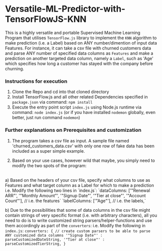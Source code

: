 # Versatile-ML-Predictor-with-TensorFlowJS-KNN
This is a highly versatile and portable Supervised Machine Learning Program that utilises `TensorFlow.js` library to implement the `KNN` algorithm to make prediction (i.e. a Label) based on ANY number/dimention of input data Features.
For instance, it can take a csv file with churned customers data and parse ANY number of specified data columns as `Features` 
and make a prediction on another targeted data column, namely a `Label`, such as 'Age' which specifies how long a customer has stayed with
the company before churning.

### Instructions for execution
1. Clone the Repo and cd into that cloned directory
2. Install TensorFlow.js and all other related Dependencies specified in `package.json` via command:
`npm install`
3. Execute the entry point script `index.js` using Node.js runtime via command:
`node index.js` (or if you have installed `nodemon` globally, even better, just run command `nodemon`)

### Further explanations on Prerequisites and customization
1. The program takes a csv file as input. 
A sample file named 'churned_customers_data.csv' with only one row of fake data has been included as a super simple example. 

2. Based on your use cases, however wild that maybe, you simply need to modify the two spots of the program:
<br/>
a) Based on the headers of your csv file, specify what columns to use as Features and what target column as a Label for which to make a prediction
i.e. Modify the following two lines in `index.js`:
 `dataColumns: ['"Renewal ARR"', '"Monthly Amount"', '"Signup Date"', '"Tier at close"', '"Account Count"'], // i.e. the features`
 `labelColumns: ['"Age"'], // i.e. the labels,`
 
b) Due to the possibilities that some of data columns in the csv file might contain strings of very specific format (i.e. with arbitrary characters),
all you need to do is to write customized string parsers/helper-functions and use them accordingly as part of the `converters`:
i.e. Modify the following in `index.js`:
`converters: { // create custom parsers to be able to parse ANY customized data columns
        '"Signup Date"' : parseCustomizedDateString,
        '"Tier at close"' : parseCustomizedTierString,
}
`
